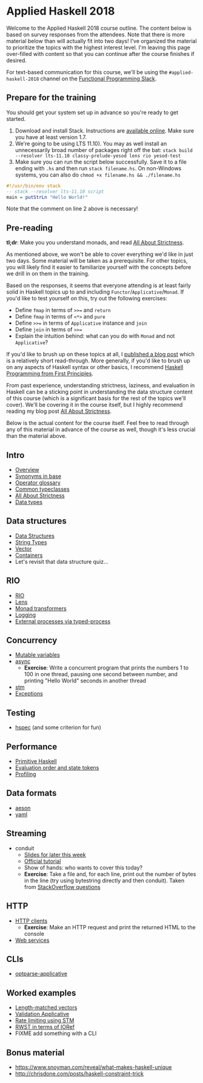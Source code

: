 # Applied Haskell 2018

Welcome to the Applied Haskell 2018 course outline. The content below is based
on survey responses from the attendees. Note that there is more material below
than will actually fit into two days! I've organized the material to prioritize
the topics with the highest interest level. I'm leaving this page over-filled
with content so that you can continue after the course finishes if desired.

For text-based communication for this course, we'll be using the
`#applied-haskell-2018` channel on the [Functional Programming
Slack](https://fpchat-invite.herokuapp.com/).

## Prepare for the training

You should get your system set up in advance so you're ready to get
started.

1. Download and install Stack. Instructions are
   [available online](https://haskell-lang.org/get-started). Make sure
   you have at least version 1.7.
2. We're going to be using LTS 11.10). You may as well install
   an unnecessarily broad number of packages right off the bat:
   `stack build --resolver lts-11.10 classy-prelude-yesod lens rio yesod-test`
3. Make sure you can run the script below successfully. Save it to a
   file ending with `.hs` and then run `stack filename.hs`. On
   non-Windows systems, you can also do `chmod +x filename.hs &&
   ./filename.hs`

```haskell
#!/usr/bin/env stack
-- stack --resolver lts-11.10 script
main = putStrLn "Hello World!"
```

Note that the comment on line 2 above is necessary!

## Pre-reading

__tl;dr__: Make you you understand monads, and read [All About
Strictness](https://www.fpcomplete.com/blog/2017/09/all-about-strictness).

As mentioned above, we won't be able to cover everything we'd like in just two
days. Some material will be taken as a prerequisite. For other topics, you will
likely find it easier to familiarize yourself with the concepts before we drill
in on them in the training.

Based on the responses, it seems that everyone attending is at least fairly
solid in Haskell topics up to and including `Functor`/`Applicative`/`Monad`. If
you'd like to test yourself on this, try out the following exercises:

* Define `fmap` in terms of `>>=` and `return`
* Define `fmap` in terms of `<*>` and `pure`
* Define `>>=` in terms of `Applicative` instance and `join`
* Define `join` in terms of `>>=`
* Explain the intuition behind: what can you do with `Monad` and not `Applicative`?

If you'd like to brush up on these topics at all, I [published a blog
post](https://www.snoyman.com/blog/2017/01/functors-applicatives-and-monads)
which is a relatively short read-through. More generally, if you'd like to
brush up on any aspects of Haskell syntax or other basics, I recommend [Haskell
Programming from First Principles](http://haskellbook.com/).

From past experience, understanding strictness, laziness, and evaluation in
Haskell can be a sticking point in understanding the data structure content of
this course (which is a significant basis for the rest of the topics we'll
cover). We'll be covering it in the course itself, but I highly recommend
reading my blog post [All About
Strictness](https://www.fpcomplete.com/blog/2017/09/all-about-strictness).

Below is the actual content for the course itself. Feel free to read through
any of this material in advance of the course as well, though it's less crucial
than the material above.

## Intro

* [Overview](overview.md)
* [Synonyms in base](https://haskell-lang.org/tutorial/synonyms)
* [Operator glossary](https://haskell-lang.org/tutorial/operators)
* [Common typeclasses](common-typeclasses.md)
* [All About Strictness](https://www.fpcomplete.com/blog/2017/09/all-about-strictness)
* [Data types](data-types.md)

## Data structures

* [Data Structures](data-structures.md)
* [String Types](string-types.md)
* [Vector](vector.md)
* [Containers](containers.md)
* Let's revisit that data structure quiz...

## RIO

* [RIO](rio.md)
* [Lens](lens.md)
* [Monad transformers](monad-transformers.md)
* [Logging](logging.md)
* [External processes via typed-process](https://haskell-lang.org/library/typed-process)

## Concurrency

* [Mutable variables](mutable-variables.md)
* [async](https://haskell-lang.org/library/async)
    * __Exercise__: Write a concurrent program that prints the numbers
      1 to 100 in one thread, pausing one second between number, and
      printing "Hello World" seconds in another thread
* [stm](https://haskell-lang.org/library/stm)
* [Exceptions](exceptions.md)

## Testing

* [hspec](hspec.md) (and some criterion for fun)

## Performance

* [Primitive Haskell](primitive.md)
* [Evaluation order and state tokens](https://wiki.haskell.org/Evaluation_order_and_state_tokens)
* [Profiling](profiling.md)

## Data formats

* [aeson](https://haskell-lang.org/library/aeson)
* [yaml](yaml.md)

## Streaming

* conduit
    * [Slides for later this week](https://www.snoyman.com/reveal/conduit-yesod)
    * [Official tutorial](https://haskell-lang.org/library/conduit)
    * Show of hands: who wants to cover this today?
    * __Exercise__: Take a file and, for each line, print out the
      number of bytes in the line (try using bytestring directly and
      then conduit). Taken from
      [StackOverflow questions](http://stackoverflow.com/questions/42675764/read-large-lines-in-huge-file-without-buffering/42676477#42676477)

## HTTP

* [HTTP clients](https://haskell-lang.org/library/http-client)
    * __Exercise__: Make an HTTP request and print the returned HTML to the console
* [Web services](web-services.md)

## CLIs

* [optparse-applicative](https://haskell-lang.org/library/optparse-applicative)

## Worked examples

* [Length-matched vectors](examples/length-matched-vectors.md)
* [Validation Applicative](examples/validation-applicative.md)
* [Rate limiting using STM](https://github.com/snoyberg/rate-limit)
* [RWST in terms of IORef](https://gist.github.com/snoyberg/7ac111bc873be6a361e452adb5454cb9)
* FIXME add something with a CLI

## Bonus material

* https://www.snoyman.com/reveal/what-makes-haskell-unique
* http://chrisdone.com/posts/haskell-constraint-trick
